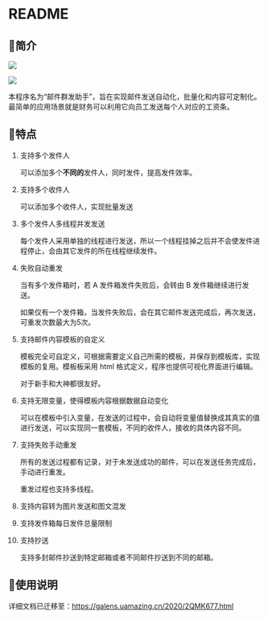 # README

## 🥝简介

![](https://s2.loli.net/2022/01/19/Bsy26dFngOPvzwG.png)

![](https://s2.loli.net/2022/01/19/hzJpqRrd6YLs4Ob.png)

本程序名为“邮件群发助手”，旨在实现邮件发送自动化，批量化和内容可定制化。最简单的应用场景就是财务可以利用它向员工发送每个人对应的工资条。

## 🍎特点

1. 支持多个发件人

   可以添加多个**不同的**发件人，同时发件，提高发件效率。

2. 支持多个收件人

   可以添加多个收件人，实现批量发送

3. 多个发件人多线程并发发送

   每个发件人采用单独的线程进行发送，所以一个线程挂掉之后并不会使发件进程停止，会由其它发件的所在线程继续发件。

4. 失败自动重发

   当有多个发件箱时，若 A 发件箱发件失败后，会转由 B 发件箱继续进行发送。

   如果仅有一个发件箱，当发件失败后，会在其它邮件发送完成后，再次发送，可重发次数最大为5次。

5. 支持邮件内容模板的自定义

   模板完全可自定义，可根据需要定义自己所需的模板，并保存到模板库，实现模板的复用。模板板采用 html 格式定义，程序也提供可视化界面进行编辑。

   对于新手和大神都很友好。

6. 支持无限变量，使得模板内容根据数据自动变化

   可以在模板中引入变量，在发送的过程中，会自动将变量值替换成其真实的值进行发送，可以实现同一套模板，不同的收件人，接收的具体内容不同。

7. 支持失败手动重发

   所有的发送过程都有记录，对于未发送成功的邮件，可以在发送任务完成后，手动进行重发。

   重发过程也支持多线程。

8. 支持内容转为图片发送和图文混发

9. 支持发件箱每日发件总量限制

10. 支持抄送

    支持多封邮件抄送到特定邮箱或者不同邮件抄送到不同的邮箱。

## 🍇使用说明

详细文档已迁移至：https://galens.uamazing.cn/2020/2QMK677.html

